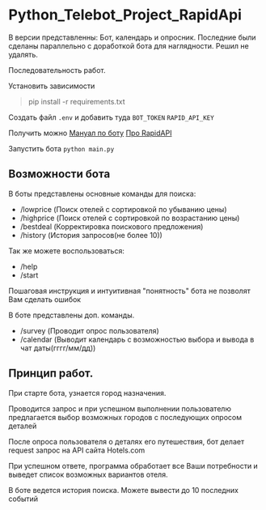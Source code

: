 # Python_Telebot_Project_RapidApi

В версии представленны: Бот, календарь и опросник. Последние были сделаны параллельно с доработкой бота для наглядности.
Решил не удалять.

Последовательность работ.

Установить зависимости
> pip install -r requirements.txt

Создать файл `.env` и добавить туда `BOT_TOKEN` `RAPID_API_KEY`

Получить можно [Мануал по боту](https://core.telegram.org/bots) [Про RapidAPI](https://docs.rapidapi.com/docs/faqs)

Запустить бота `python main.py`

## Возможности бота

В боты представлены основные команды для поиска:

- /lowprice (Поиск отелей с сортировкой по убыванию цены)
- /highprice (Поиск отелей с сортировкой по возрастанию цены)
- /bestdeal (Корректировка поискового предложения)
- /history (История запросов(не более 10))

Так же можете воспользоваться:

- /help
- /start

Пошаговая инструкция и интуитивная "понятность" бота не позволят Вам сделать ошибок

В боте представлены доп. команды.

- /survey (Проводит опрос пользователя)
- /calendar (Выводит календарь с возможностью выбора и вывода в чат даты(гггг/мм/дд))

## Принцип работ.

При старте бота, узнается город назначения.

Проводится запрос и при успешном выполнении пользователю предлагается выбор возможных городов с последующих опросом
деталей

После опроса пользователя о деталях его путешествия, бот делает request запрос на API сайта Hotels.com

При успешном ответе, программа обработает все Ваши потребности и выведет список возможных вариантов отеля.

В боте ведется история поиска. Можете вывести до 10 последних событий